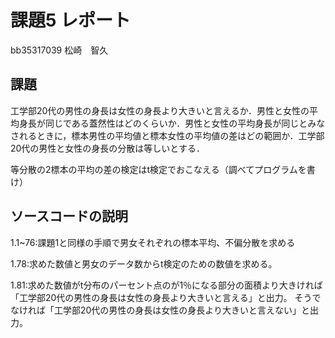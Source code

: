 # 課題5 レポート

bb35317039 松崎　智久

## 課題

工学部20代の男性の身長は女性の身長より大きいと言えるか．男性と女性の平均身長が同じである蓋然性はどのくらいか．男性と女性の平均身長が同じとみなされるときに，標本男性の平均値と標本女性の平均値の差はどの範囲か．工学部20代の男性と女性の身長の分散は等しいとする．

等分散の2標本の平均の差の検定はt検定でおこなえる（調べてプログラムを書け）

## ソースコードの説明
1.1~76:課題1と同様の手順で男女それぞれの標本平均、不偏分散を求める

1.78:求めた数値と男女のデータ数からt検定のための数値を求める。

1.81:求めた数値がt分布のパーセント点のが1％になる部分の面積より大きければ
    「工学部20代の男性の身長は女性の身長より大きいと言える」と出力。
    そうでなければ「工学部20代の男性の身長は女性の身長より大きいと言えない」と出力。

